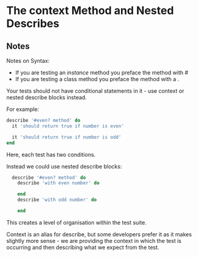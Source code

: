 # The context Method and Nested Describes

## Notes

Notes on Syntax:

* If you are testing an _instance_ method you preface the method with #
* If you are testing a class method you preface the method with a .

Your tests should not have conditional statements in it - use context or nested describe blocks instead.

For example:

```ruby
describe '#even? method' do
  it 'should return true if number is even'

  it 'should return true if number is odd'
end
```

Here, each test has two conditions.

Instead we could use nested describe blocks:

```ruby
  describe '#even? method' do
    describe 'with even number' do

    end
    describe 'with odd number' do

    end
```

This creates a level of organisation within the test suite.

Context is an alias for describe, but some developers prefer it as it makes slightly more sense - we are providing the context in which the test is occurring and then describing what we expect from the test.
